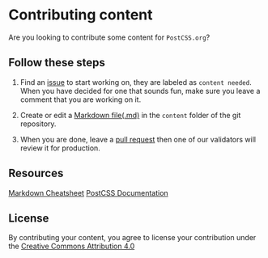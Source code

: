 # Contributing content

Are you looking to contribute some content for `PostCSS.org`?

## Follow these steps

1. Find an [issue](https://github.com/postcss/postcss.org/issues) to start working on, they are labeled as `content needed`. When you have decided for one that sounds fun, make sure you leave a comment that you are working on it.    

2. Create or edit a [Markdown file(.md)](https://guides.github.com/features/mastering-markdown/) in the `content` folder of the git repository.

3. When you are done, leave a [pull request](https://github.com/postcss/postcss.org/blob/master/CONTRIBUTING.md#pull-request) then one of our validators will review it for production.

## Resources

[Markdown Cheatsheet](https://github.com/adam-p/markdown-here/wiki/Markdown-Cheatsheet)
[PostCSS Documentation](https://github.com/postcss/postcss/tree/master/docs)

## License

By contributing your content, you agree to license your contribution under the [Creative Commons Attribution 4.0](https://github.com/postcss/postcss.org/blob/master/docs/CC-BY-LICENSE)
